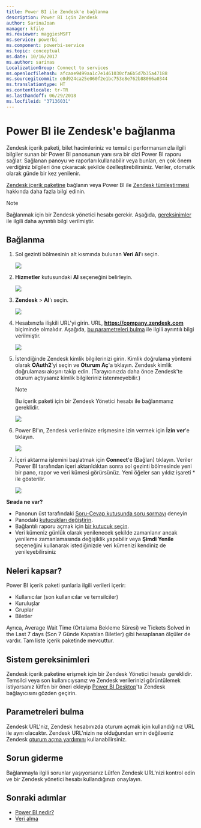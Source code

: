 ```yaml
---
title: Power BI ile Zendesk'e bağlanma
description: Power BI için Zendesk
author: SarinaJoan
manager: kfile
ms.reviewer: maggiesMSFT
ms.service: powerbi
ms.component: powerbi-service
ms.topic: conceptual
ms.date: 10/16/2017
ms.author: sarinas
LocalizationGroup: Connect to services
ms.openlocfilehash: afcaae9499aa1c7e1461030cfa6b5d7b35a47188
ms.sourcegitcommit: e8d924ca25e060f2e1bc753e8e762b88066a0344
ms.translationtype: HT
ms.contentlocale: tr-TR
ms.lasthandoff: 06/29/2018
ms.locfileid: "37136031"
---
```

# <a name="connect-to-zendesk-with-power-bi"></a>Power BI ile Zendesk'e bağlanma
Zendesk içerik paketi, bilet hacimleriniz ve temsilci performansınızla ilgili bilgiler sunan bir Power BI panosunun yanı sıra bir dizi Power BI raporu sağlar. Sağlanan panoyu ve raporları kullanabilir veya bunları, en çok önem verdiğiniz bilgileri öne çıkaracak şekilde özelleştirebilirsiniz.  Veriler, otomatik olarak günde bir kez yenilenir. 

[Zendesk içerik paketine](https://app.powerbi.com/getdata/services/zendesk) bağlanın veya Power BI ile [Zendesk tümleştirmesi](https://powerbi.microsoft.com/integrations/zendesk) hakkında daha fazla bilgi edinin.

>[!NOTE]
>Bağlanmak için bir Zendesk yönetici hesabı gerekir. Aşağıda, [gereksinimler](#Requirements) ile ilgili daha ayrıntılı bilgi verilmiştir.

## <a name="how-to-connect"></a>Bağlanma
1. Sol gezinti bölmesinin alt kısmında bulunan **Veri Al**'ı seçin.
   
   ![](media/service-connect-to-zendesk/pbi_getdata.png)
2. **Hizmetler** kutusundaki **Al** seçeneğini belirleyin.
   
   ![](media/service-connect-to-zendesk/pbi_getservices.png) 
3. **Zendesk** \> **Al**'ı seçin.
   
   ![](media/service-connect-to-zendesk/zendesk.png)
4. Hesabınızla ilişkili URL'yi girin. URL, **https://company.zendesk.com** biçiminde olmalıdır. Aşağıda, [bu parametreleri bulma](#FindingParams) ile ilgili ayrıntılı bilgi verilmiştir.
   
   ![](media/service-connect-to-zendesk/pbi_zendeskconnect.png)
5. İstendiğinde Zendesk kimlik bilgilerinizi girin.  Kimlik doğrulama yöntemi olarak **OAuth2**'yi seçin ve **Oturum Aç**'a tıklayın. Zendesk kimlik doğrulaması akışını takip edin. (Tarayıcınızda daha önce Zendesk'te oturum açtıysanız kimlik bilgileriniz istenmeyebilir.)
   
   > [!NOTE]
   > Bu içerik paketi için bir Zendesk Yönetici hesabı ile bağlanmanız gereklidir. 
   > 
   > 
   
   ![](media/service-connect-to-zendesk/pbi_zendesksignin.png)
6. Power BI'ın, Zendesk verilerinize erişmesine izin vermek için **İzin ver**'e tıklayın.
   
   ![](media/service-connect-to-zendesk/zendesk2.jpg)
7. İçeri aktarma işlemini başlatmak için **Connect**'e (Bağlan) tıklayın. Veriler Power BI tarafından içeri aktarıldıktan sonra sol gezinti bölmesinde yeni bir pano, rapor ve veri kümesi görürsünüz. Yeni öğeler sarı yıldız işareti \* ile gösterilir.
   
   ![](media/service-connect-to-zendesk/pbi_zendeskdash.png)

**Sırada ne var?**

* Panonun üst tarafındaki [Soru-Cevap kutusunda soru sormayı](power-bi-q-and-a.md) deneyin
* Panodaki [kutucukları değiştirin](service-dashboard-edit-tile.md).
* Bağlantılı raporu açmak için [bir kutucuk seçin](service-dashboard-tiles.md).
* Veri kümeniz günlük olarak yenilenecek şekilde zamanlanır ancak yenileme zamanlamasında değişiklik yapabilir veya **Şimdi Yenile** seçeneğini kullanarak istediğinizde veri kümenizi kendiniz de yenileyebilirsiniz

## <a name="whats-included"></a>Neleri kapsar?
Power BI içerik paketi şunlarla ilgili verileri içerir:  

* Kullanıcılar (son kullanıcılar ve temsilciler)  
* Kuruluşlar  
* Gruplar  
* Biletler  

Ayrıca, Average Wait Time (Ortalama Bekleme Süresi) ve Tickets Solved in the Last 7 days (Son 7 Günde Kapatılan Biletler) gibi hesaplanan ölçüler de vardır. Tam liste içerik paketinde mevcuttur.

<a name="Requirements"></a>

## <a name="system-requirements"></a>Sistem gereksinimleri
Zendesk içerik paketine erişmek için bir Zendesk Yönetici hesabı gereklidir. Temsilci veya son kullanıcıysanız ve Zendesk verilerinizi görüntülemek istiyorsanız lütfen bir öneri ekleyip [Power BI Desktop](desktop-connect-to-data.md)'ta Zendesk bağlayıcısını gözden geçirin.

<a name="FindingParams"></a>

## <a name="finding-parameters"></a>Parametreleri bulma
Zendesk URL'niz, Zendesk hesabınızda oturum açmak için kullandığınız URL ile aynı olacaktır. Zendesk URL'nizin ne olduğundan emin değilseniz Zendesk [oturum açma yardımını](https://www.zendesk.com/login/) kullanabilirsiniz.

## <a name="troubleshooting"></a>Sorun giderme
Bağlanmayla ilgili sorunlar yaşıyorsanız Lütfen Zendesk URL'nizi kontrol edin ve bir Zendesk yönetici hesabı kullandığınızı onaylayın.

## <a name="next-steps"></a>Sonraki adımlar
* [Power BI nedir?](power-bi-overview.md)
* [Veri alma](service-get-data.md)

